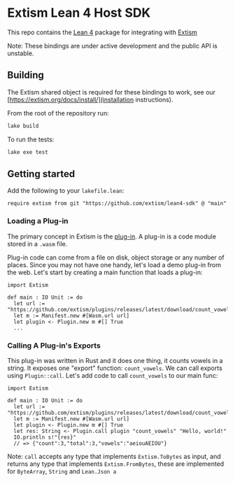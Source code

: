 # Extism Lean 4 Host SDK

This repo contains the [Lean 4](https://github.com/leanprover/lean4) package for integrating with [Extism](https://github.com/extism/extism)

Note: These bindings are under active development and the public API is unstable. 

## Building

The Extism shared object is required for these bindings to work, see our [https://extism.org/docs/install/](installation instructions).

From the root of the repository run:

```sh
lake build
```

To run the tests:

```sh
lake exe test
```

## Getting started

Add the following to your `lakefile.lean`:

```
require extism from git "https://github.com/extism/lean4-sdk" @ "main"
```

### Loading a Plug-in


The primary concept in Extism is the [plug-in](https://extism.org/docs/concepts/plug-in). A plug-in is a code module stored in a `.wasm` file.

Plug-in code can come from a file on disk, object storage or any number of places. Since you may not have one handy, let's load a demo plug-in from the web. Let's
start by creating a main function that loads a plug-in:

```
import Extism

def main : IO Unit := do
  let url := "https://github.com/extism/plugins/releases/latest/download/count_vowels.wasm"
  let m := Manifest.new #[Wasm.url url]
  let plugin <- Plugin.new m #[] True
  ...
```

### Calling A Plug-in's Exports

This plug-in was written in Rust and it does one thing, it counts vowels in a string. It exposes one "export" function: `count_vowels`. We can call exports using `Plugin::call`.
Let's add code to call `count_vowels` to our main func:

```
import Extism

def main : IO Unit := do
  let url := "https://github.com/extism/plugins/releases/latest/download/count_vowels.wasm"
  let m := Manifest.new #[Wasm.url url]
  let plugin <- Plugin.new m #[] True
  let res: String <- Plugin.call plugin "count_vowels" "Hello, world!"
  IO.println s!"{res}"
  // => {"count":3,"total":3,"vowels":"aeiouAEIOU"}
```

Note: `call` accepts any type that implements `Extism.ToBytes` as input, and returns any type that implements 
`Extism.FromBytes`, these are implemented for `ByteArray`, `String` and `Lean.Json a`

